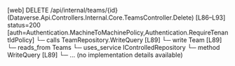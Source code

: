 [web] DELETE /api/internal/teams/{id}  (Dataverse.Api.Controllers.Internal.Core.TeamsController.Delete)  [L86–L93] status=200 [auth=Authentication.MachineToMachinePolicy,Authentication.RequireTenantIdPolicy]
  └─ calls TeamRepository.WriteQuery [L89]
  └─ write Team [L89]
    └─ reads_from Teams
  └─ uses_service IControlledRepository<Team>
    └─ method WriteQuery [L89]
      └─ ... (no implementation details available)

